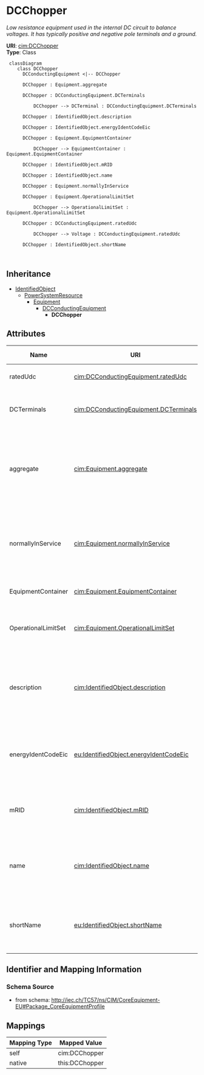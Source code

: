 # DCChopper


_Low resistance equipment used in the internal DC circuit to balance voltages. It has typically positive and negative pole terminals and a ground._





**URI**: [cim:DCChopper](http://iec.ch/TC57/CIM100#DCChopper)<br />
**Type**: Class




```mermaid
 classDiagram
    class DCChopper
      DCConductingEquipment <|-- DCChopper
      
      DCChopper : Equipment.aggregate
        
      DCChopper : DCConductingEquipment.DCTerminals
        
          DCChopper --> DCTerminal : DCConductingEquipment.DCTerminals
        
      DCChopper : IdentifiedObject.description
        
      DCChopper : IdentifiedObject.energyIdentCodeEic
        
      DCChopper : Equipment.EquipmentContainer
        
          DCChopper --> EquipmentContainer : Equipment.EquipmentContainer
        
      DCChopper : IdentifiedObject.mRID
        
      DCChopper : IdentifiedObject.name
        
      DCChopper : Equipment.normallyInService
        
      DCChopper : Equipment.OperationalLimitSet
        
          DCChopper --> OperationalLimitSet : Equipment.OperationalLimitSet
        
      DCChopper : DCConductingEquipment.ratedUdc
        
          DCChopper --> Voltage : DCConductingEquipment.ratedUdc
        
      DCChopper : IdentifiedObject.shortName
        
      
```





## Inheritance
* [IdentifiedObject](IdentifiedObject.md)
    * [PowerSystemResource](PowerSystemResource.md)
        * [Equipment](Equipment.md)
            * [DCConductingEquipment](DCConductingEquipment.md)
                * **DCChopper**



## Attributes


| Name | URI | Cardinality and Range | Description | Inheritance |
| ---  | --- | --- | --- | --- |
| ratedUdc | [cim:DCConductingEquipment.ratedUdc](http://iec.ch/TC57/CIM100#DCConductingEquipment.ratedUdc) | 1..1 <br />  [Voltage](Voltage.md)  | Rated DC device voltage | [DCConductingEquipment](DCConductingEquipment.md) |
| DCTerminals | [cim:DCConductingEquipment.DCTerminals](http://iec.ch/TC57/CIM100#DCConductingEquipment.DCTerminals) | 0..* <br />  [DCTerminal](DCTerminal.md)  | A DC conducting equipment has DC terminals | [DCConductingEquipment](DCConductingEquipment.md) |
| aggregate | [cim:Equipment.aggregate](http://iec.ch/TC57/CIM100#Equipment.aggregate) | 0..1 <br />  boolean  | The aggregate flag provides an alternative way of representing an aggregated ... | [Equipment](Equipment.md) |
| normallyInService | [cim:Equipment.normallyInService](http://iec.ch/TC57/CIM100#Equipment.normallyInService) | 0..1 <br />  boolean  | Specifies the availability of the equipment under normal operating conditions | [Equipment](Equipment.md) |
| EquipmentContainer | [cim:Equipment.EquipmentContainer](http://iec.ch/TC57/CIM100#Equipment.EquipmentContainer) | 0..1 <br />  [EquipmentContainer](EquipmentContainer.md)  | Container of this equipment | [Equipment](Equipment.md) |
| OperationalLimitSet | [cim:Equipment.OperationalLimitSet](http://iec.ch/TC57/CIM100#Equipment.OperationalLimitSet) | 0..* <br />  [OperationalLimitSet](OperationalLimitSet.md)  | The operational limit sets associated with this equipment | [Equipment](Equipment.md) |
| description | [cim:IdentifiedObject.description](http://iec.ch/TC57/CIM100#IdentifiedObject.description) | 0..1 <br />  string  | The description is a free human readable text describing or naming the object | [IdentifiedObject](IdentifiedObject.md) |
| energyIdentCodeEic | [eu:IdentifiedObject.energyIdentCodeEic](http://iec.ch/TC57/CIM100-European#IdentifiedObject.energyIdentCodeEic) | 0..1 <br />  string  | The attribute is used for an exchange of the EIC code (Energy identification ... | [IdentifiedObject](IdentifiedObject.md) |
| mRID | [cim:IdentifiedObject.mRID](http://iec.ch/TC57/CIM100#IdentifiedObject.mRID) | 1..1 <br />  string  | Master resource identifier issued by a model authority | [IdentifiedObject](IdentifiedObject.md) |
| name | [cim:IdentifiedObject.name](http://iec.ch/TC57/CIM100#IdentifiedObject.name) | 1..1 <br />  string  | The name is any free human readable and possibly non unique text naming the o... | [IdentifiedObject](IdentifiedObject.md) |
| shortName | [eu:IdentifiedObject.shortName](http://iec.ch/TC57/CIM100-European#IdentifiedObject.shortName) | 0..1 <br />  string  | The attribute is used for an exchange of a human readable short name with len... | [IdentifiedObject](IdentifiedObject.md) |









## Identifier and Mapping Information







### Schema Source


* from schema: http://iec.ch/TC57/ns/CIM/CoreEquipment-EU#Package_CoreEquipmentProfile





## Mappings

| Mapping Type | Mapped Value |
| ---  | ---  |
| self | cim:DCChopper |
| native | this:DCChopper |




